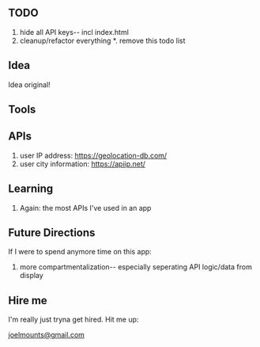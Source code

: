 ## TODO
1. hide all API keys-- incl index.html
2. cleanup/refactor everything
*. remove this todo list

## Idea
Idea original! 

## Tools

## APIs
1. user IP address: https://geolocation-db.com/
2. user city information: https://apiip.net/


## Learning
1. Again: the most APIs I've used in an app

## Future Directions
If I were to spend anymore time on this app:
1. more compartmentalization-- especially seperating API logic/data from display 

## Hire me
I'm really just tryna get hired. Hit me up:

joelmounts@gmail.com